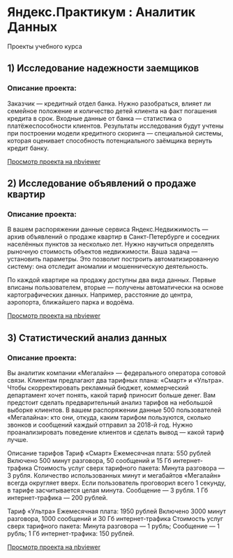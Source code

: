 #   Яндекс.Практикум : Аналитик Данных
Проекты учебного курса
## 1) Исследование надежности заемщиков 
### Описание проекта:
Заказчик — кредитный отдел банка. Нужно разобраться, влияет ли семейное положение и количество детей клиента на факт погашения кредита в срок. Входные данные от банка — статистика о платёжеспособности клиентов.
Результаты исследования будут учтены при построении модели кредитного скоринга — специальной системы, которая оценивает способность потенциального заёмщика вернуть кредит банку.

[Просмотр проекта на nbviewer](https://nbviewer.org/github/DaimondHD/YandexPracFinal/blob/main/1.%20%D0%98%D1%81%D1%81%D0%BB%D0%B5%D0%B4%D0%BE%D0%B2%D0%B0%D0%BD%D0%B8%D0%B5%20%D0%BD%D0%B0%D0%B4%D0%B5%D0%B6%D0%BD%D0%BE%D1%81%D1%82%D0%B8%20%D0%B7%D0%B0%D0%B5%D0%BC%D1%89%D0%B8%D0%BA%D0%BE%D0%B2.ipynb)

## 2) Исследование объявлений о продаже квартир 
### Описание проекта:
В вашем распоряжении данные сервиса Яндекс.Недвижимость — архив объявлений о продаже квартир в Санкт-Петербурге и соседних населённых пунктов за несколько лет. Нужно научиться определять рыночную стоимость объектов недвижимости. Ваша задача — установить параметры. Это позволит построить автоматизированную систему: она отследит аномалии и мошенническую деятельность.

По каждой квартире на продажу доступны два вида данных. Первые вписаны пользователем, вторые — получены автоматически на основе картографических данных. Например, расстояние до центра, аэропорта, ближайшего парка и водоёма.

[Просмотр проекта на nbviewer](https://nbviewer.org/github.com/DaimondHD/YandexPracFinal/blob/main/2.%20%D0%98%D1%81%D1%81%D0%BB%D0%B5%D0%B4%D0%BE%D0%B2%D0%B0%D0%BD%D0%B8%D0%B5%20%D0%BE%D0%B1%D1%8A%D1%8F%D0%B2%D0%BB%D0%B5%D0%BD%D0%B8%D0%B9%20%D0%BE%20%D0%BF%D1%80%D0%BE%D0%B4%D0%B0%D0%B6%D0%B5%20%D0%BA%D0%B2%D0%B0%D1%80%D1%82%D0%B8%D1%80.ipynb)

## 3) Статистический анализ данных 
### Описание проекта:
Вы аналитик компании «Мегалайн» — федерального оператора сотовой связи. Клиентам предлагают два тарифных плана: «Смарт» и «Ультра». Чтобы скорректировать рекламный бюджет, коммерческий департамент хочет понять, какой тариф приносит больше денег. Вам предстоит сделать предварительный анализ тарифов на небольшой выборке клиентов. В вашем распоряжении данные 500 пользователей «Мегалайна»: кто они, откуда, каким тарифом пользуются, сколько звонков и сообщений каждый отправил за 2018-й год. Нужно проанализировать поведение клиентов и сделать вывод — какой тариф лучше.

Описание тарифов Тариф «Смарт» Ежемесячная плата: 550 рублей Включено 500 минут разговора, 50 сообщений и 15 Гб интернет-трафика Стоимость услуг сверх тарифного пакета: Минута разговора — 3 рубля. Количество использованных минут и мегабайтов «Мегалайн» всегда округляет вверх. Если пользователь проговорил всего 1 секунду, в тарифе засчитывается целая минута. Сообщение — 3 рубля. 1 Гб интернет-трафика — 200 рублей.

Тариф «Ультра» Ежемесячная плата: 1950 рублей Включено 3000 минут разговора, 1000 сообщений и 30 Гб интернет-трафика Стоимость услуг сверх тарифного пакета: Минута разговора — 1 рубль; Сообщение — 1 рубль; 1 Гб интернет-трафика: 150 рублей.


[Просмотр проекта на nbviewer](https://nbviewer.org/github.com/DaimondHD/YandexPracFinal/blob/main/3.%20Статистический%20анализ%20данных.ipynb)

